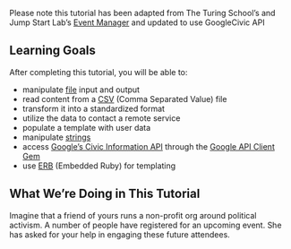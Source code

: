 
Please note this tutorial has been adapted from The Turing School’s and Jump Start Lab’s [Event Manager](http://tutorials.jumpstartlab.com/projects/eventmanager.html) and updated to use GoogleCivic API

## Learning Goals
After completing this tutorial, you will be able to:

- manipulate [file](http://rubydoc.info/stdlib/core/File) input and output
- read content from a [CSV](http://rubydoc.info/stdlib/csv/file/README.rdoc) (Comma Separated Value) file
- transform it into a standardized format
- utilize the data to contact a remote service
- populate a template with user data
- manipulate [strings](http://rubydoc.info/stdlib/core/String)
- access [Google’s Civic Information API](https://developers.google.com/civic-information/) through the [Google API Client Gem](https://github.com/google/google-api-ruby-client)
- use [ERB](http://rubydoc.info/stdlib/erb/ERB) (Embedded Ruby) for templating


## What We’re Doing in This Tutorial

Imagine that a friend of yours runs a non-profit org around political activism. A number of people have registered for an upcoming event. She has asked for your help in engaging these future attendees.